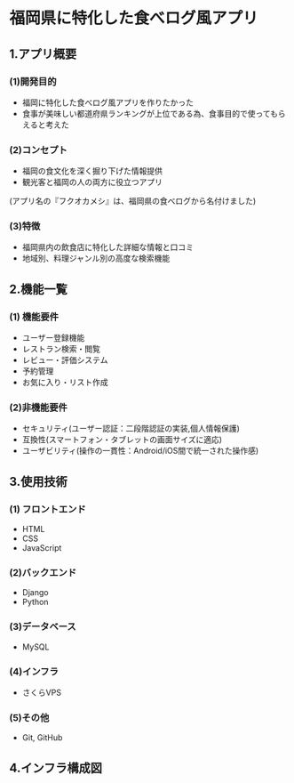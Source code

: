 # 福岡県に特化した食べログ風アプリ

## 1.アプリ概要
### (1)開発目的
* 福岡に特化した食べログ風アプリを作りたかった
* 食事が美味しい都道府県ランキングが上位である為、食事目的で使ってもらえると考えた

### (2)コンセプト
* 福岡の食文化を深く掘り下げた情報提供
* 観光客と福岡の人の両方に役立つアプリ

(アプリ名の『フクオカメシ』は、福岡県の食べログから名付けました)

### (3)特徴
* 福岡県内の飲食店に特化した詳細な情報と口コミ
* 地域別、料理ジャンル別の高度な検索機能

## 2.機能一覧
### (1) 機能要件
* ユーザー登録機能
* レストラン検索・閲覧
* レビュー・評価システム
* 予約管理
* お気に入り・リスト作成

### (2)非機能要件
* セキュリティ(ユーザー認証：二段階認証の実装,個人情報保護)
* 互換性(スマートフォン・タブレットの画面サイズに適応)
* ユーザビリティ(操作の一貫性：Android/iOS間で統一された操作感)

## 3.使用技術
### (1) フロントエンド
* HTML
* CSS
* JavaScript
### (2)バックエンド
* Django
* Python
### (3)データベース 
* MySQL
### (4)インフラ
* さくらVPS
### (5)その他
* Git, GitHub

## 4.インフラ構成図